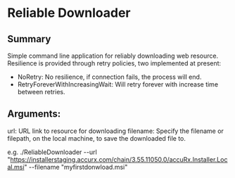 ﻿# Reliable Downloader

## Summary
Simple command line application for reliably downloading web resource. Resilience is provided through retry policies, two implemented at present:
- NoRetry: No resilience, if connection fails, the process will end.
- RetryForeverWithIncreasingWait: Will retry forever with increase time between retries.

## Arguments:
url: URL link to resource for downloading
filename: Specify the filename or filepath, on the local machine, to save the downloaded file to.

e.g. ./ReliableDownloader --url "https://installerstaging.accurx.com/chain/3.55.11050.0/accuRx.Installer.Local.msi" --filename "myfirstdonwload.msi"

